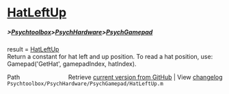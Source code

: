 # [HatLeftUp](HatLeftUp)
##### >[Psychtoolbox](Psychtoolbox)>[PsychHardware](PsychHardware)>[PsychGamepad](PsychGamepad)

result = [HatLeftUp](HatLeftUp)  
Return a constant for hat left and up position.  To read a hat position, use:  
Gamepad('GetHat', gamepadIndex, hatIndex).  




<div class="code_header" style="text-align:right;">
  <span style="float:left;">Path&nbsp;&nbsp;</span> <span class="counter">Retrieve <a href=
  "https://raw.github.com/Psychtoolbox-3/Psychtoolbox-3/beta/Psychtoolbox/PsychHardware/PsychGamepad/HatLeftUp.m">current version from GitHub</a> | View <a href=
  "https://github.com/Psychtoolbox-3/Psychtoolbox-3/commits/beta/Psychtoolbox/PsychHardware/PsychGamepad/HatLeftUp.m">changelog</a></span>
</div>
<div class="code">
  <code>Psychtoolbox/PsychHardware/PsychGamepad/HatLeftUp.m</code>
</div>

